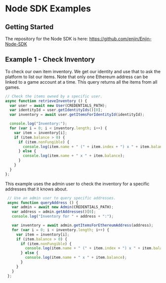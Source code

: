 # Node SDK Examples

## Getting Started

The repository for the Node SDK is here: https://github.com/enjin/Enjin-Node-SDK

## Example 1 - Check Inventory

To check our own item inventory. We get our identity and use that to ask the platform
to list our items.  Note that only one Ethereum address can be linked to a game account at a time. This query returns all the items from all games.

```javascript
// Check the items owned by a specific user.
async function retrieveInventory () {
  var user = await new User(CREDENTIALS_PATH);
  var identityId = user.getIdentityIds()[0];
  var inventory = await user.getItemsForIdentityId(identityId);

  console.log("Inventory:");
  for (var i = 0; i < inventory.length; i++) {
    var item = inventory[i];
    if (item.balance > 0) {
      if (item.nonFungible) {
        console.log(item.name + " (" + item.index + ") x " + item.balance);
      } else {
        console.log(item.name + " x " + item.balance);
      }
    }
  }
};
```

This example uses the admin user to check the inventory for a specific addresses
that it knows about.
```javascript
 // Use an admin user to query specific addresses.
 async function queryAddress () {
   var admin = await new Admin(CREDENTIALS_PATH);
   var address = admin.getAddresses()[0];
   console.log("Inventory for " + address + ":");

   var inventory = await admin.getItemsForEthereumAddress(address);
   for (var i = 0; i < inventory.length; i++) {
     var item = inventory[i];
     if (item.balance > 0) {
       if (item.nonFungible) {
         console.log(item.name + " (" + item.index + ") x " + item.balance);
       } else {
         console.log(item.name + " x " + item.balance);
       }
     }
   }
 };
 ```
